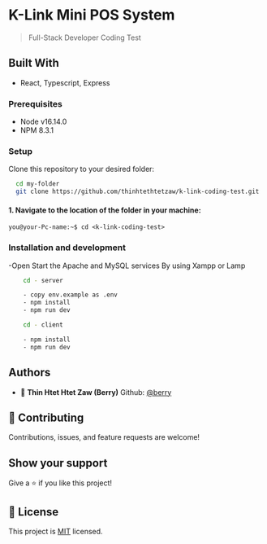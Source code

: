 # K-Link Mini POS System

> Full-Stack Developer Coding Test

## Built With

- React, Typescript, Express

### Prerequisites

- Node v16.14.0
- NPM 8.3.1

### Setup

Clone this repository to your desired folder:

```sh
  cd my-folder
  git clone https://github.com/thinhtethtetzaw/k-link-coding-test.git
```

#### 1. Navigate to the location of the folder in your machine:

```
you@your-Pc-name:~$ cd <k-link-coding-test>
```

### Installation and development

-Open Start the Apache and MySQL services By using Xampp or Lamp

```sh
    cd - server

    - copy env.example as .env
    - npm install
    - npm run dev
```

```sh
    cd - client

    - npm install
    - npm run dev
```

## Authors

- 👤 **Thin Htet Htet Zaw (Berry)** Github: [@berry](https://github.com/thinhtethtetzaw778)

## 🤝 Contributing

Contributions, issues, and feature requests are welcome!

## Show your support

Give a ⭐️ if you like this project!

## 📝 License

This project is [MIT](./LICENSE) licensed.

